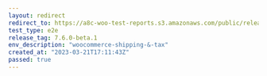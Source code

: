```yaml
---
layout: redirect
redirect_to: https://a8c-woo-test-reports.s3.amazonaws.com/public/release/7.6.0-beta.1/woocommerce-shipping-&-tax/e2e/index.html
test_type: e2e
release_tag: 7.6.0-beta.1
env_description: "woocommerce-shipping-&-tax"
created_at: "2023-03-21T17:11:43Z"
passed: true
---
```

